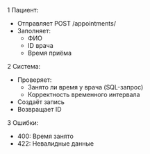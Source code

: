 1 Пациент:
-  Отправляет POST /appointments/
- Заполняет:
     * ФИО
     * ID врача
     * Время приёма

2 Система:
   - Проверяет:
     * Занято ли время у врача (SQL-запрос)
     * Корректность временного интервала
   - Создаёт запись
   - Возвращает ID

3 Ошибки:
   - 400: Время занято
   - 422: Невалидные данные